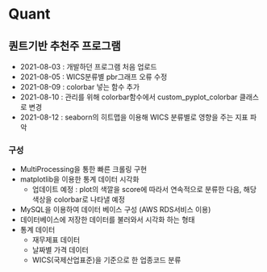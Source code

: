 # Quant

## 퀀트기반 추천주 프로그램
* 2021-08-03 : 개발하던 프로그램 처음 업로드
* 2021-08-05 : WICS분류별 pbr그래프 오류 수정
* 2021-08-09 : colorbar 넣는 함수 추가
* 2021-08-10 : 관리를 위해 colorbar함수에서 custom_pyplot_colorbar 클래스로 변경
* 2021-08-12 : seaborn의 히트맵을 이용해 WICS 분류별로 영향을 주는 지표 파악

### 구성
* MultiProcessing을 통한 빠른 크롤링 구현
* matplotlib을 이용한 통계 데이터 시각화
  * 업데이트 예정 : plot의 색깔을 score에 따라서 연속적으로 분류한 다음, 해당 색상을 colorbar로 나타낼 예정
* MySQL을 이용하여 데이터 베이스 구성 (AWS RDS서비스 이용)
* 데이터베이스에 저장한 데이터를 불러와서 시각화 하는 형태
* 통계 데이터
  * 재무제표 데이터
  * 날짜별 가격 데이터
  * WICS(국제산업표준)을 기준으로 한 업종코드 분류
